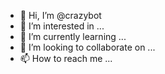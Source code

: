 - 👋 Hi, I’m @crazybot
- 👀 I’m interested in ...
- 🌱 I’m currently learning ...
- 💞️ I’m looking to collaborate on ...
- 📫 How to reach me ...

<!---
menura is a ✨ special ✨ repository because its `README.md` (this file) appears on your GitHub profile.
You can click the Preview link to take a look at your changes.
--->
